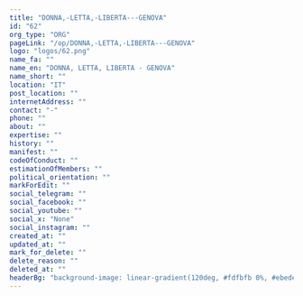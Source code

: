 ```yaml
---
title: "DONNA,-LETTA,-LIBERTA---GENOVA"
id: "62"
org_type: "ORG"
pageLink: "/op/DONNA,-LETTA,-LIBERTA---GENOVA"
logo: "logos/62.png"
name_fa: ""
name_en: "DONNA, LETTA, LIBERTA - GENOVA"
name_short: ""
location: "IT"
post_location: ""
internetAddress: ""
contact: "-"
phone: ""
about: ""
expertise: ""
history: ""
manifest: ""
codeOfConduct: ""
estimationOfMembers: ""
political_orientation: ""
markForEdit: ""
social_telegram: ""
social_facebook: ""
social_youtube: ""
social_x: "None"
social_instagram: ""
created_at: ""
updated_at: ""
mark_for_delete: ""
delete_reason: ""
deleted_at: ""
headerBg: "background-image: linear-gradient(120deg, #fdfbfb 0%, #ebedee 100%);"
---
```


